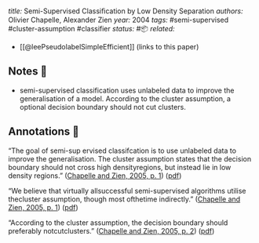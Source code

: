 *title:* Semi-Supervised Classiﬁcation by Low Density Separation
*authors:* Olivier Chapelle, Alexander Zien
*year:* 2004
*tags:* #semi-supervised #cluster-assumption #classifier 
*status:* #📦 
*related:*
- [[@leePseudolabelSimpleEfficient]] (links to this paper)

## Notes 📍
- semi-supervised classification uses unlabeled data to improve the generalisation of a model. According to the cluster assumption, a optional decision boundary should not cut clusters.

## Annotations 📖
“The goal of semi-sup ervised classifcation is to use unlabeled data to improve the generalisation. The cluster assumption states that the decision boundary should not cross high densityregions, but instead lie in low density regions.” ([Chapelle and Zien, 2005, p. 1](zotero://select/library/items/3TNHTXNL)) ([pdf](zotero://open-pdf/library/items/RMGB854L?page=1&annotation=MLMQQUZT))

“We believe that virtually allsuccessful semi-supervised algorithms utilise thecluster assumption, though most ofthetime indirectly.” ([Chapelle and Zien, 2005, p. 1](zotero://select/library/items/3TNHTXNL)) ([pdf](zotero://open-pdf/library/items/RMGB854L?page=1&annotation=53SUKC66))

“According to the cluster assumption, the decision boundary should preferably notcutclusters.” ([Chapelle and Zien, 2005, p. 2](zotero://select/library/items/3TNHTXNL)) ([pdf](zotero://open-pdf/library/items/RMGB854L?page=2&annotation=HX2BZLVP))